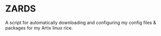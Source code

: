 # ZARDS
A script for automatically downloading and configuring my config files &amp; packages for my Artix linux rice.
